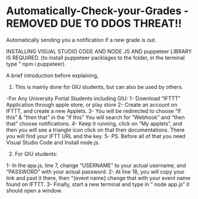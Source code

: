 # Automatically-Check-your-Grades - REMOVED DUE TO DDOS THREAT!!

Automatically sending you a notification if a new grade is out.

INSTALLING VISUAL STUDIO CODE AND NODE JS AND puppeteer LIBRARY IS REQUIRED.
(to install puppeteer packlages to the folder, in the terminal type " npm i puppeteer).


A brief introduction before explaining, 
1.	This is mainly done for GIU students, but can also be used by others.

-For Any University Portal Students including GIU:
       1- Download “IFTTT” Application through apple store, or play store
       2- Create an account on IFTTT, and create a new Applets.
3- You will be redirected to choose “If this” & “then that”
     in the “if this” You will search for “Webhook”
     and “then that” choose notifications.
4- Keep it running, click on “My applets”, and then you will see a triangle icon click on that then documentations. There you will find your IFTT URL and the key.
5- PS. Before all of that you need Visual Studio Code and Install node.js.


2.	For GIU students:

1- In the app.js, line 7, change “USERNAME” to your actual username, and “PASSWORD” with your actual password.
2- At line 18, you will copy your link and past it there, then “{event name} change that with your event name found on IFTTT.
3- Finally, start a new terminal and type in “ node app.js” it should open a window.









